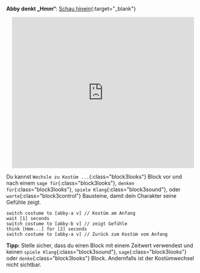 **Abby denkt „Hmm“**: [Schau hinein](https://scratch.mit.edu/projects/498767227/editor){:target="_blank"}
<div class="scratch-preview" style="margin-left: 15px;">
  <iframe allowtransparency="true" width="485" height="402" src="https://scratch.mit.edu/projects/embed/498767227/?autostart=false" frameborder="0"></iframe>
</div>

Du kannst `Wechsle zu Kostüm ...`{:class="block3looks"} Block vor und nach einem `sage für`{:class="block3looks"}, `denken für`{:class="block3looks"}, `spiele Klang`{:class="block3sound"}, oder `warte`{:class="block3control"} Bausteine, damit dein Charakter seine Gefühle zeigt.

```blocks3
switch costume to [abby-a v] // Kostüm am Anfang
wait [1] seconds
switch costume to [abby-b v] // zeigt Gefühle
think [Hmm...] for [2] seconds
switch costume to [abby-a v] // Zurück zum Kostüm vom Anfang
```

**Tipp:** Stelle sicher, dass du einen Block mit einem Zeitwert verwendest und keinen `spiele Klang`{:class="block3sound"}, `sage`{:class="block3looks"} oder `denke`{:class="block3looks"} Block. Andernfalls ist der Kostümwechsel nicht sichtbar.



